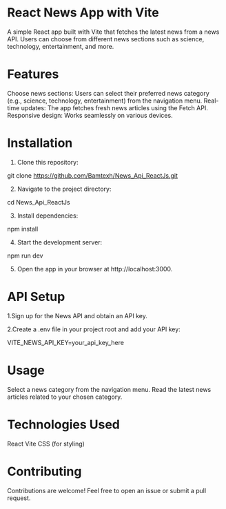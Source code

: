 # React News App with Vite
A simple React app built with Vite that fetches the latest news from a news API. Users can choose from different news sections such as science, technology, entertainment, and more.

# Features
Choose news sections: Users can select their preferred news category (e.g., science, technology, entertainment) from the navigation menu.
Real-time updates: The app fetches fresh news articles using the Fetch API.
Responsive design: Works seamlessly on various devices.

# Installation

1. Clone this repository:

git clone  https://github.com/Bamtexh/News_Api_ReactJs.git

2. Navigate to the project directory:

cd News_Api_ReactJs

3. Install dependencies:

npm install

4. Start the development server:

npm run dev

5. Open the app in your browser at http://localhost:3000.

# API Setup
1.Sign up for the News API and obtain an API key.

2.Create a .env file in your project root and add your API key:

VITE_NEWS_API_KEY=your_api_key_here

# Usage
Select a news category from the navigation menu.
Read the latest news articles related to your chosen category.

# Technologies Used
React
Vite
CSS (for styling)

# Contributing
Contributions are welcome! Feel free to open an issue or submit a pull request.
